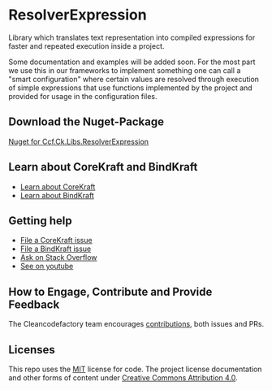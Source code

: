 # ResolverExpression

Library which translates text representation into compiled expressions for faster and repeated execution inside a project.

Some documentation and examples will be added soon. For the most part we use this in our frameworks to implement something one can call a "smart configuration" where certain values are resolved through execution of simple expressions that use functions implemented by the project and provided for usage in the configuration files. 

## Download the Nuget-Package
[Nuget for Ccf.Ck.Libs.ResolverExpression](https://www.nuget.org/packages/Ccf.Ck.Libs.ResolverExpression/)

## Learn about CoreKraft and BindKraft

* [Learn about CoreKraft](https://bindkraft.io)
* [Learn about BindKraft](https://bindkraft.io)


## Getting help

* [File a CoreKraft issue](https://github.com/cleancodefactory/corekraft/issues)
* [File a BindKraft issue](https://github.com/cleancodefactory/bindkraft/issues)
* [Ask on Stack Overflow](https://stackoverflow.com/questions/tagged/corekraft)
* [See on youtube](https://youtube.com/channels)

## How to Engage, Contribute and Provide Feedback

The Cleancodefactory team encourages [contributions](https://github.com/Cleancodefactory), both issues and PRs.

## Licenses

This repo uses the [MIT](LICENSE.TXT) license for code.
The project license documentation and other forms of content under
[Creative Commons Attribution 4.0](http://creativecommons.org/licenses/by/4.0/).